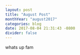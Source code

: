 ```yaml
---
layout: post
title: "August Post"
monthYear: "august2017"
categories: blog
date: 2017-08-04 21:31:43 -0800
divider: false
---
```


whats up fam
